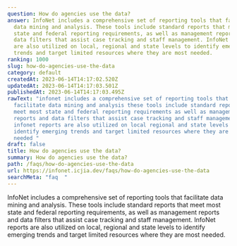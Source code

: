 ```yaml
---
question: How do agencies use the data?
answer: InfoNet includes a comprehensive set of reporting tools that facilitate
  data mining and analysis. These tools include standard reports that meet most
  state and federal reporting requirements, as well as management reports and
  data filters that assist case tracking and staff management. InfoNet reports
  are also utilized on local, regional and state levels to identify emerging
  trends and target limited resources where they are most needed.
ranking: 1000
slug: how-do-agencies-use-the-data
category: default
createdAt: 2023-06-14T14:17:02.520Z
updatedAt: 2023-06-14T14:17:03.501Z
publishedAt: 2023-06-14T14:17:03.495Z
rawText: "infonet includes a comprehensive set of reporting tools that
  facilitate data mining and analysis these tools include standard reports that
  meet most state and federal reporting requirements as well as management
  reports and data filters that assist case tracking and staff management
  infonet reports are also utilized on local regional and state levels to
  identify emerging trends and target limited resources where they are most
  needed "
draft: false
title: How do agencies use the data?
summary: How do agencies use the data?
path: /faqs/how-do-agencies-use-the-data
url: https://infonet.icjia.dev/faqs/how-do-agencies-use-the-data
searchMeta: "faq  "
---
```


InfoNet includes a comprehensive set of reporting tools that facilitate data mining and analysis. These tools include standard reports that meet most state and federal reporting requirements, as well as management reports and data filters that assist case tracking and staff management. InfoNet reports are also utilized on local, regional and state levels to identify emerging trends and target limited resources where they are most needed.
